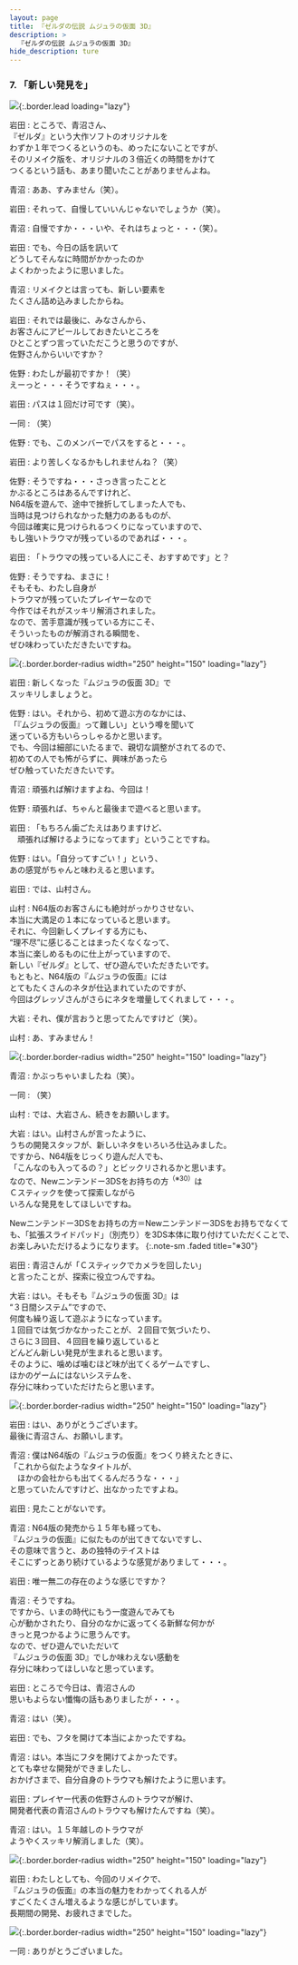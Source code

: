 ```yaml
---
layout: page
title: 『ゼルダの伝説 ムジュラの仮面 3D』
description: >
  『ゼルダの伝説 ムジュラの仮面 3D』
hide_description: ture
---
```


### 7. 「新しい発見を」

![](/interviews/jp/3ds/ajrj/vol1/img/mainvisual7.jpg){:.border.lead loading="lazy"}

岩田
: ところで、青沼さん、<br>『ゼルダ』という大作ソフトのオリジナルを<br>わずか１年でつくるというのも、めったにないことですが、<br>そのリメイク版を、オリジナルの３倍近くの時間をかけて<br>つくるという話も、あまり聞いたことがありませんよね。

青沼
: ああ、すみません（笑）。

岩田
: それって、自慢していいんじゃないでしょうか（笑）。

青沼
: 自慢ですか・・・いや、それはちょっと・・・（笑）。

岩田
: でも、今日の話を訊いて<br>どうしてそんなに時間がかかったのか<br>よくわかったように思いました。

青沼
: リメイクとは言っても、新しい要素を<br>たくさん詰め込みましたからね。

岩田
: それでは最後に、みなさんから、<br>お客さんにアピールしておきたいところを<br>ひとことずつ言っていただこうと思うのですが、<br>佐野さんからいいですか？

佐野
: わたしが最初ですか！（笑）<br>えーっと・・・そうですねぇ・・・。

岩田
: パスは１回だけ可です（笑）。

一同
: （笑）

佐野
: でも、このメンバーでパスをすると・・・。

岩田
: より苦しくなるかもしれませんね？（笑）

佐野
: そうですね・・・さっき言ったことと<br>かぶるところはあるんですけれど、<br>N64版を遊んで、途中で挫折してしまった人でも、<br>当時は見つけられなかった魅力のあるものが、<br>今回は確実に見つけられるつくりになっていますので、<br>もし強いトラウマが残っているのであれば・・・。

岩田
: 「トラウマの残っている人にこそ、おすすめです」と？

佐野
: そうですね、まさに！ <br>そもそも、わたし自身が<br>トラウマが残っていたプレイヤーなので<br>今作ではそれがスッキリ解消されました。<br>なので、苦手意識が残っている方にこそ、<br>そういったものが解消される瞬間を、<br>ぜひ味わっていただきたいですね。

![](/interviews/jp/3ds/ajrj/vol1/img/photo16.jpg){:.border.border-radius width="250" height="150"  loading="lazy"}

岩田
: 新しくなった『ムジュラの仮面 3D』で<br>スッキリしましょうと。

佐野
: はい。それから、初めて遊ぶ方のなかには、<br>「『ムジュラの仮面』って難しい」という噂を聞いて<br>迷っている方もいらっしゃるかと思います。<br>でも、今回は細部にいたるまで、親切な調整がされてるので、<br>初めての人でも怖がらずに、興味があったら<br>ぜひ触っていただきたいです。

青沼
: 頑張れば解けますよね、今回は！

佐野
: 頑張れば、ちゃんと最後まで遊べると思います。

岩田
: 「もちろん歯ごたえはありますけど、<br>　頑張れば解けるようになってます」ということですね。

佐野
: はい。「自分ってすごい！」という、<br>あの感覚がちゃんと味わえると思います。

岩田
: では、山村さん。

山村
: N64版のお客さんにも絶対がっかりさせない、<br>本当に大満足の１本になっていると思います。<br>それに、今回新しくプレイする方にも、<br>“理不尽”に感じることはまったくなくなって、<br>本当に楽しめるものに仕上がっていますので、<br>新しい『ゼルダ』として、ぜひ遊んでいただきたいです。<br>もともと、N64版の『ムジュラの仮面』には<br>とてもたくさんのネタが仕込まれていたのですが、<br>今回はグレッゾさんがさらにネタを増量してくれまして・・・。

大岩
: それ、僕が言おうと思ってたんですけど（笑）。

山村
: あ、すみません！

![](/interviews/jp/3ds/ajrj/vol1/img/photo17.jpg){:.border.border-radius width="250" height="150"  loading="lazy"}

青沼
: かぶっちゃいましたね（笑）。

一同
: （笑）

山村
: では、大岩さん、続きをお願いします。

大岩
: はい。山村さんが言ったように、<br>うちの開発スタッフが、新しいネタをいろいろ仕込みました。<br>ですから、N64版をじっくり遊んだ人でも、<br>「こんなのも入ってるの？」とビックリされるかと思います。<br>なので、Newニンテンドー3DSをお持ちの方<sup>（※30）</sup>は<br>Ｃスティックを使って探索しながら<br>いろんな発見をしてほしいですね。


Newニンテンドー3DSをお持ちの方＝Newニンテンドー3DSをお持ちでなくても、「拡張スライドパッド」（別売り）を3DS本体に取り付けていただくことで、お楽しみいただけるようになります。
{:.note-sm .faded title="※30"}

岩田
: 青沼さんが「Ｃスティックでカメラを回したい」<br>と言ったことが、探索に役立つんですね。

大岩
: はい。そもそも『ムジュラの仮面 3D』は<br>“３日間システム”ですので、<br>何度も繰り返して遊ぶようになっています。<br>１回目では気づかなかったことが、２回目で気づいたり、<br>さらに３回目、４回目を繰り返していると<br>どんどん新しい発見が生まれると思います。<br>そのように、噛めば噛むほど味が出てくるゲームですし、<br>ほかのゲームにはないシステムを、<br>存分に味わっていただけたらと思います。

![](/interviews/jp/3ds/ajrj/vol1/img/photo18.jpg){:.border.border-radius width="250" height="150"  loading="lazy"}

岩田
: はい、ありがとうございます。<br>最後に青沼さん、お願いします。

青沼
: 僕はN64版の『ムジュラの仮面』をつくり終えたときに、<br>「これから似たようなタイトルが、<br>　ほかの会社からも出てくるんだろうな・・・」<br>と思っていたんですけど、出なかったですよね。

岩田
: 見たことがないです。

青沼
: N64版の発売から１５年も経っても、<br>『ムジュラの仮面』に似たものが出てきてないですし、<br>その意味で言うと、あの独特のテイストは<br>そこにずっとあり続けているような感覚がありまして・・・。

岩田
: 唯一無二の存在のような感じですか？

青沼
: そうですね。<br>ですから、いまの時代にもう一度遊んでみても<br>心が動かされたり、自分のなかに返ってくる新鮮な何かが<br>きっと見つかるように思うんです。<br>なので、ぜひ遊んでいただいて<br>『ムジュラの仮面 3D』でしか味わえない感動を<br>存分に味わってほしいなと思っています。

岩田
: ところで今日は、青沼さんの<br>思いもよらない懺悔の話もありましたが・・・。

青沼
: はい（笑）。

岩田
: でも、フタを開けて本当によかったですね。

青沼
: はい。本当にフタを開けてよかったです。<br>とても幸せな開発ができましたし、<br>おかげさまで、自分自身のトラウマも解けたように思います。

岩田
: プレイヤー代表の佐野さんのトラウマが解け、<br>開発者代表の青沼さんのトラウマも解けたんですね（笑）。

青沼
: はい。１５年越しのトラウマが<br>ようやくスッキリ解消しました（笑）。

![](/interviews/jp/3ds/ajrj/vol1/img/photo19.jpg){:.border.border-radius width="250" height="150"  loading="lazy"}

岩田
: わたしとしても、今回のリメイクで、<br>『ムジュラの仮面』の本当の魅力をわかってくれる人が<br>すごくたくさん増えるような感じがしています。<br>長期間の開発、お疲れさまでした。

![](/interviews/jp/3ds/ajrj/vol1/img/photo20.jpg){:.border.border-radius width="250" height="150"  loading="lazy"}

一同
: ありがとうございました。

